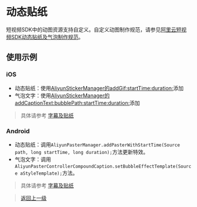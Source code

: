 
# 动态贴纸

短视频SDK中的动图资源支持自定义。自定义动图制作规范，请参见[阿里云短视频SDK动态贴纸及气泡制作规范](http://docs-aliyun.cn-hangzhou.oss.aliyun-inc.com/assets/attach/123586/cn_zh/1561623388954/%E9%98%BF%E9%87%8C%E4%BA%91%E7%9F%AD%E8%A7%86%E9%A2%91SDK%E5%8A%A8%E6%80%81%E8%B4%B4%E7%BA%B8%E5%8F%8A%E6%B0%94%E6%B3%A1%E5%88%B6%E4%BD%9C%E8%A7%84%E8%8C%83.pdf?spm=a2c4g.11186623.2.10.4831136eLMstvS&file=%E9%98%BF%E9%87%8C%E4%BA%91%E7%9F%AD%E8%A7%86%E9%A2%91SDK%E5%8A%A8%E6%80%81%E8%B4%B4%E7%BA%B8%E5%8F%8A%E6%B0%94%E6%B3%A1%E5%88%B6%E4%BD%9C%E8%A7%84%E8%8C%83.pdf)。


## 使用示例

### iOS
* 动态贴纸：使用[AliyunStickerManager的addGif:startTime:duration:](https://alivc-demo-cms.alicdn.com/versionProduct/doc/shortVideo/iOS_cn/Classes/AliyunStickerManager.html#/c:objc(cs)AliyunStickerManager(im)addGif:startTime:duration:)添加
* 气泡文字：使用[AliyunStickerManager的addCaptionText:bubblePath:startTime:duration:](https://alivc-demo-cms.alicdn.com/versionProduct/doc/shortVideo/iOS_cn/Classes/AliyunStickerManager.html#/c:objc(cs)AliyunStickerManager(im)addCaptionText:bubblePath:startTime:duration:)添加


> 具体请参考 [字幕及贴纸](../../iOS%20SDK/功能说明/视频编辑/编辑/字幕及贴纸.md)

### Android
* 动态贴纸：调用`AliyunPasterManager.addPasterWithStartTime(Source path, long startTime, long duration);`方法更新特效。
* 气泡文字：调用`AliyunPasterControllerCompoundCaption.setBubbleEffectTemplate(Source aStyleTemplate);`方法。

> 具体请参考 [字幕及贴纸](/Android%20SDK/功能说明/视频编辑/编辑/字幕及动态贴纸.md)

>[返回上一级](../README.md)